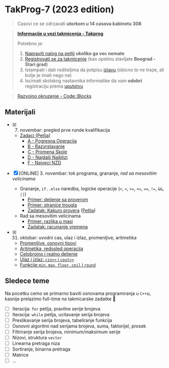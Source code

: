 # TakProg-7 (2023 edition)

> Casovi ce se odrzavati **utorkom u 14 casova kabinetu 308**

> [**Informacije u vezi takmicenja - Takprog**](https://takprog.petlja.org/osnovnaskola)  
> 
> Potrebno je:
> 1. [Napraviti nalog na petlji](https://petlja.org/sr-Latn-RS/Account/Register) **ukoliko ga vec nemate**
> 2. [Registrovati se za takmicenje](https://takprog.petlja.org/osnovnaskola/registration) (kao opstinu stavljate **Beograd - Stari grad**)
> 3. Istampati i dati roditeljima da potpisu [izjavu](https://takprog.petlja.org/resources/site/srednjaskola/Izjava_ZastitaPodataka.pdf) (obicno to ne traze, ali bolje je imati nego ne)
> 4. Iscimati skolskog nastavnika informatike da vam **odobri** registraciju prema [uputstvu](https://takprog.petlja.org/osnovnaskola)

> [Razvojno okruzenje - Code::Blocks](https://www.fosshub.com/Code-Blocks.html?dwl=codeblocks-20.03mingw-setup.exe)

## Materijali

- [x] 7. novembar: pregled prve runde kvalifikacija
  - [Zadaci (Petlja)](https://arena.petlja.org/competition/os7-202324-kvalifikacije1n)
    - [A - Pogresna Operacija](materijali/03_07.11.23_kval/A_pogresna_operacija.cpp)
    - [B - Razvrstavanje](materijali/03_07.11.23_kval/B_razvrstavanje.cpp)
    - [C - Promena Skole](materijali/03_07.11.23_kval/C_promena_skole.cpp)
    - [D - Najdalji Najblizi](materijali/03_07.11.23_kval/D_najdalji_najblizi.cpp)
    - [F - Najveci NZD](materijali/03_07.11.23_kval/F_najveci_nzd.cpp)

- [x] \[ONLINE\] 3. novembar: tok programa, grananje, *rad sa mesovitim velicinama*
  - Grananje, `if..else` naredba, logicke operacije (`>`, `<`, `>=`, `<=`, `==`, `!=`, `&&`, `||`) 
    - [Primer: deljenje sa proverom](materijali/02_03.11.23/deljenje_provera.cpp)
    - [Primer: stranice trougla](materijali/02_03.11.23/stranice_trougla.cpp)
    - [Zadatak: Kakuro provera](materijali/02_03.11.23/kakuro_provera.cpp) ([Petlja](https://arena.petlja.org/competition/os7-202223-kvalifikacije1n#tab_134844))
  - Rad sa mesovitim velicinama
    - [Primer: razlika u masi](materijali/02_03.11.23/razlika_masa.cpp)
    - [Zadatak: racunanje vremena](materijali/02_03.11.23/racunanje_vremena.cpp)

- [x] 31. oktobar: uvodni cas, ulaz i izlaz, promenljive, aritmetika
  - [Promenljive, osnovni tipovi](materijali/01_31.10.23/promeljive_tipovi.cpp)
  - [Aritmetika, redosled operacija](materijali/01_31.10.23/aritmetika.cpp)
  - [Celobrojno i realno deljenje](materijali/01_31.10.23/celobrojno_realno_deljenje.cpp)
  - [Ulaz i izlaz: `cin>>` i `cout<<`](materijali/01_31.10.23/ulaz_izlaz.cpp)
  - [Funkcije `min`, `max`, `floor`, `ceil` i `round`](materijali/01_31.10.23/funkcije_brojevi.cpp)

## Sledece teme

Na pocetku cemo se primarno baviti osnovama programiranja u `C++`u, kasnije prelazimo full-time na takmicarske zadatke 🙂

- [ ] Iteracija: `for` petlja, pravilne serije brojeva
- [ ] Iteracija: `while` petlja, ucitavanje serija brojeva
- [ ] Preslikavanje serija brojeva, tabeliranje funkcija
- [ ] Osnovni algoritmi nad serijama brojeva, suma, faktorijel, prosek
- [ ] Filtriranje serija brojeva, minimum/maksimum serije
- [ ] Nizovi, struktura `vector`
- [ ] Linearna pretraga niza
- [ ] Sortiranje, binarna pretraga
- [ ] Matrice
- [ ] ...
